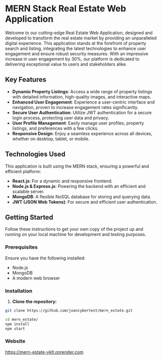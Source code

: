 # MERN Stack Real Estate Web Application

Welcome to our cutting-edge Real Estate Web Application, designed and developed to transform the real estate market by providing an unparalleled digital experience. This application stands at the forefront of property search and listing, integrating the latest technologies to enhance user engagement and ensure robust security measures. With an impressive increase in user engagement by 30%, our platform is dedicated to delivering exceptional value to users and stakeholders alike.


## Key Features

- **Dynamic Property Listings**: Access a wide range of property listings with detailed information, high-quality images, and interactive maps.
- **Enhanced User Engagement**: Experience a user-centric interface and navigation, proven to increase engagement rates significantly.
- **Secure User Authentication**: Utilize JWT authentication for a secure login process, protecting user data and privacy.
- **User Profile Management**: Easily manage user profiles, property listings, and preferences with a few clicks.
- **Responsive Design**: Enjoy a seamless experience across all devices, whether on desktop, tablet, or mobile.

## Technologies Used

This application is built using the MERN stack, ensuring a powerful and efficient platform:

- **React.js**: For a dynamic and responsive frontend.
- **Node.js & Express.js**: Powering the backend with an efficient and scalable server.
- **MongoDB**: A flexible NoSQL database for storing and querying data.
- **JWT (JSON Web Tokens)**: For secure and efficient user authentication.

## Getting Started

Follow these instructions to get your own copy of the project up and running on your local machine for development and testing purposes.

### Prerequisites

Ensure you have the following installed:

- Node.js
- MongoDB
- A modern web browser

### Installation

1. **Clone the repository:**

```bash
git clone https://github.com/jooncybertest/mern_estate.git

cd mern_estate/
npm install
npm start

```

### Website
https://mern-estate-yklt.onrender.com
